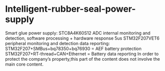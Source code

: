 # Intelligent-rubber-seal-power-supply
Smart glue power supply: STC8A4K60S12 ADC internal monitoring and detection, 
software processing + hardware response 5us STM32F207VET6 peripheral monitoring and detection data reporting:
STM32F207+SMBus+bq78350+bq76930 = AEF battery protection
STM32F207+RT-thread+CAN+Ethernet = Battery data reporting 
In order to protect the company’s property,this part of the content does not involve the main core content.
